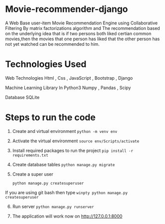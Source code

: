 # Movie-recommender-django

A Web Base user-item Movie Recommendation Engine using Collaborative Filtering By matrix factorizations algorithm and The recommendation based on the underlying idea that is if two persons both liked certian common movies,then the movies that one person has liked that the other person has not yet watched can be recommended to him.

# Technologies Used

Web Technologies
Html , Css , JavaScript , Bootstrap , Django

Machine Learning Library In Python3
Numpy , Pandas , Scipy

Database
SQLite

# Steps to run the code
1) Create and virtual environment
   ```python -m venv env```

2) Activate the virtual environment 
```source env/Scripts/activate```

3) Install required packages to run the project 
```pip install -r requirements.txt ```

4) Create database tables
```python manage.py migrate```

5) Create a super user
   
   ```python manage.py createsuperuser```

If you are using git bash then type 
```winpty python manage.py createsuperuser```

6) Run server
```python manage.py runserver```

7) The application will work now on http://127.0.0.1:8000

